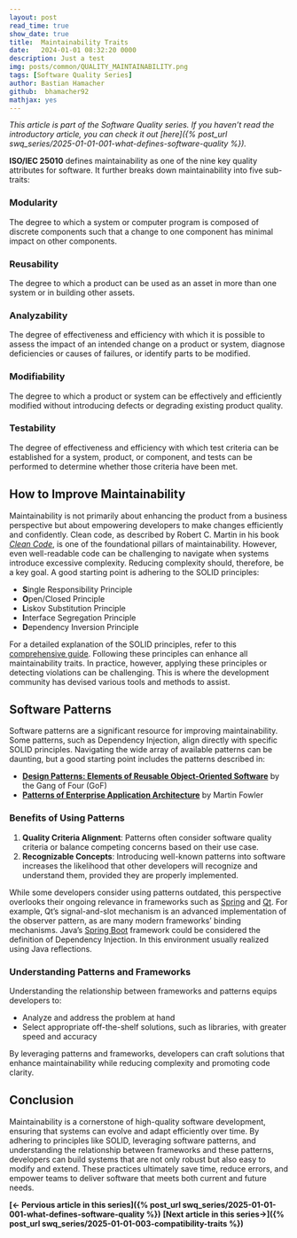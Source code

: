 ```yaml
---
layout: post
read_time: true
show_date: true
title:  Maintainability Traits
date:   2024-01-01 08:32:20 0000
description: Just a test
img: posts/common/QUALITY_MAINTAINABILITY.png 
tags: [Software Quality Series]
author: Bastian Hamacher
github:  bhamacher92
mathjax: yes
---
```


*This article is part of the Software Quality series. If you haven’t read the introductory article, you can check it out [here]({% post_url swq_series/2025-01-01-001-what-defines-software-quality %}).*

**ISO/IEC 25010** defines maintainability as one of the nine key quality attributes for software. It further breaks down maintainability into five sub-traits:

### Modularity
The degree to which a system or computer program is composed of discrete components such that a change to one component has minimal impact on other components.

### Reusability
The degree to which a product can be used as an asset in more than one system or in building other assets.

### Analyzability
The degree of effectiveness and efficiency with which it is possible to assess the impact of an intended change on a product or system, diagnose deficiencies or causes of failures, or identify parts to be modified.

### Modifiability
The degree to which a product or system can be effectively and efficiently modified without introducing defects or degrading existing product quality.

### Testability
The degree of effectiveness and efficiency with which test criteria can be established for a system, product, or component, and tests can be performed to determine whether those criteria have been met.

## How to Improve Maintainability

Maintainability is not primarily about enhancing the product from a business perspective but about empowering developers to make changes efficiently and confidently. Clean code, as described by Robert C. Martin in his book *[Clean Code](https://www.mitp.de/IT-WEB/Programmierung/Clean-Code.html)*, is one of the foundational pillars of maintainability. However, even well-readable code can be challenging to navigate when systems introduce excessive complexity. Reducing complexity should, therefore, be a key goal. A good starting point is adhering to the SOLID principles:

- **S**ingle Responsibility Principle
- **O**pen/Closed Principle
- **L**iskov Substitution Principle
- **I**nterface Segregation Principle
- **D**ependency Inversion Principle

For a detailed explanation of the SOLID principles, refer to this [comprehensive guide](https://medium.com/@cibofdevs/understanding-solid-principles-in-java-with-real-life-examples-d6fe93b0acc2). Following these principles can enhance all maintainability traits. In practice, however, applying these principles or detecting violations can be challenging. This is where the development community has devised various tools and methods to assist.

## Software Patterns

Software patterns are a significant resource for improving maintainability. Some patterns, such as Dependency Injection, align directly with specific SOLID principles. Navigating the wide array of available patterns can be daunting, but a good starting point includes the patterns described in:

- **[Design Patterns: Elements of Reusable Object-Oriented Software](https://www.oreilly.com/library/view/design-patterns-elements/0201633612/)** by the Gang of Four (GoF)
- **[Patterns of Enterprise Application Architecture](https://martinfowler.com/books/eaa.html)** by Martin Fowler

### Benefits of Using Patterns

1. **Quality Criteria Alignment**: Patterns often consider software quality criteria or balance competing concerns based on their use case.
2. **Recognizable Concepts**: Introducing well-known patterns into software increases the likelihood that other developers will recognize and understand them, provided they are properly implemented.

While some developers consider using patterns outdated, this perspective overlooks their ongoing relevance in frameworks such as [Spring](https://spring.io) and [Qt](https://www.qt.io). For example, Qt’s signal-and-slot mechanism is an advanced implementation of the observer pattern, as are many modern frameworks’ binding mechanisms. Java’s [Spring Boot](https://spring.io/projects/spring-boot) framework could be considered the definition of Dependency Injection. In this environment usually realized using Java reflections.

### Understanding Patterns and Frameworks

Understanding the relationship between frameworks and patterns equips developers to:

- Analyze and address the problem at hand
- Select appropriate off-the-shelf solutions, such as libraries, with greater speed and accuracy

By leveraging patterns and frameworks, developers can craft solutions that enhance maintainability while reducing complexity and promoting code clarity.

## Conclusion

Maintainability is a cornerstone of high-quality software development, ensuring that systems can evolve and adapt efficiently over time. By adhering to principles like SOLID, leveraging software patterns, and understanding the relationship between frameworks and these patterns, developers can build systems that are not only robust but also easy to modify and extend. These practices ultimately save time, reduce errors, and empower teams to deliver software that meets both current and future needs.



**[<- Pervious article in this series]({% post_url swq_series/2025-01-01-001-what-defines-software-quality %})**      **[Next article in this series->]({% post_url swq_series/2025-01-01-003-compatibility-traits %})** 

